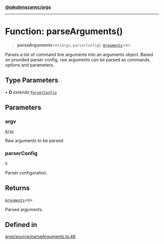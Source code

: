 [**@jakubmazanec/args**](../README.md)

---

# Function: parseArguments()

> **parseArguments**\<`O`\>(`argv`, `parserConfig`):
> [`Arguments`](../type-aliases/Arguments.md)\<`O`\>

Parses a list of command line arguments into an arguments object. Based on provided parser config,
raw arguments can be parsed as commands, options and parameters.

## Type Parameters

• **O** _extends_ [`ParserConfig`](../type-aliases/ParserConfig.md)

## Parameters

### argv

[`Argv`](../type-aliases/Argv.md)

Raw arguments to be parsed.

### parserConfig

`O`

Parser configuration.

## Returns

[`Arguments`](../type-aliases/Arguments.md)\<`O`\>

Parsed arguments.

## Defined in

[args/source/parseArguments.ts:46](https://github.com/jakubmazanec/tools/blob/077fa4993ebe623b1c463499cc41912353ae6eb1/packages/args/source/parseArguments.ts#L46)
